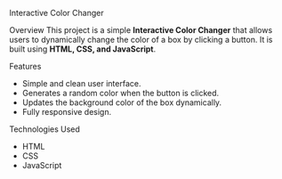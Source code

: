  Interactive Color Changer

 Overview
This project is a simple **Interactive Color Changer** that allows users to dynamically change the color of a box by clicking a button. It is built using **HTML, CSS, and JavaScript**.

 Features
- Simple and clean user interface.
- Generates a random color when the button is clicked.
- Updates the background color of the box dynamically.
- Fully responsive design.

 Technologies Used
- HTML
- CSS
- JavaScript 

